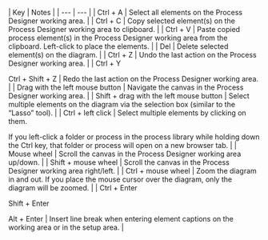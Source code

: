 




| 
 Key
  | 
 Notes
  |
| --- | --- |
| 
 Ctrl + A
  | 
 Select all elements on the Process Designer working area.
  |
| 
 Ctrl + C
  | 
 Copy selected element(s) on the Process Designer working area to clipboard.
  |
| 
 Ctrl + V
  | 
 Paste copied process element(s) in the Process Designer working area from the clipboard. Left-click to place the elements.
  |
| 
 Del
  | 
 Delete selected element(s) on the diagram.
  |
| 
 Ctrl + Z
  | 
 Undo the last action on the Process Designer working area.
  |
| 
 Ctrl + Y
 

 Ctrl + Shift + Z
  | 
 Redo the last action on the Process Designer working area.
  |
| 
 Drag with the left mouse button
  | 
 Navigate the canvas in the Process Designer working area.
  |
| 
 Shift + drag with the left mouse button
  | 
 Select multiple elements on the diagram via the selection box (similar to the “Lasso” tool).
  |
| 
 Ctrl + left click
  | 
 Select multiple elements by clicking on them.
 

 If you left-click a folder or process in the process library while holding down the Ctrl key, that folder or process will open on a new browser tab.
  |
| 
 Mouse wheel
  | 
 Scroll the canvas in the Process Designer working area up/down.
  |
| 
 Shift + mouse wheel
  | 
 Scroll the canvas in the Process Designer working area right/left.
  |
| 
 Ctrl + mouse wheel
  | 
 Zoom the diagram in and out. If you place the mouse cursor over the diagram, only the diagram will be zoomed.
  |
| 
 Ctrl + Enter
 

 Shift + Enter
 

 Alt + Enter
  | 
 Insert line break when entering element captions on the working area or in the setup area.
  |










